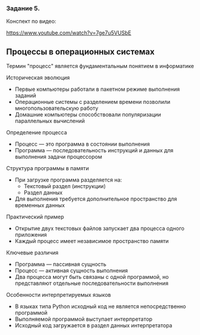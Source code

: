 ### Задание 5. 
Конспект по видео: 

https://www.youtube.com/watch?v=7ge7u5VUSbE 

## **Процессы в операционных системах** 

Термин "процесс" является фундаментальным понятием в информатике 

Историческая эволюция 
- Первые компьютеры работали в пакетном режиме выполнения заданий 
- Операционные системы с разделением времени позволили многопользовательскую работу 
- Домашние компьютеры способствовали популяризации параллельных вычислений 

Определение процесса 
- Процесс — это программа в состоянии выполнения 
- Программа — последовательность инструкций и данных для выполнения задачи процессором 

Структура программы в памяти 
- При загрузке программа разделяется на: 
  - Текстовый раздел (инструкции) 
  - Раздел данных 
- Для выполнения требуется дополнительное пространство для временных данных 

Практический пример 
- Открытие двух текстовых файлов запускает два процесса одного приложения 
- Каждый процесс имеет независимое пространство памяти 

Ключевые различия 
- Программа — пассивная сущность 
- Процесс — активная сущность выполнения 
- Два процесса могут быть связаны с одной программой, но представляют отдельные последовательности выполнения 

Особенности интерпретируемых языков 
- В языках типа Python исходный код не является непосредственно программой 
- Выполняемой программой выступает интерпретатор 
- Исходный код загружается в раздел данных интерпретатора 
